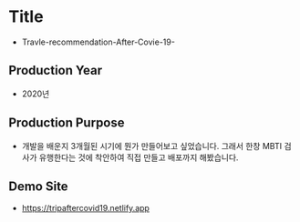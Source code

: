 # Title
- Travle-recommendation-After-Covie-19-

## Production Year
- 2020년

## Production Purpose
- 개발을 배운지 3개월된 시기에 뭔가 만들어보고 싶었습니다. 그래서 한창 MBTI 검사가 유행한다는 것에 착안하여 직접 만들고 배포까지 해봤습니다.

## Demo Site
- https://tripaftercovid19.netlify.app
